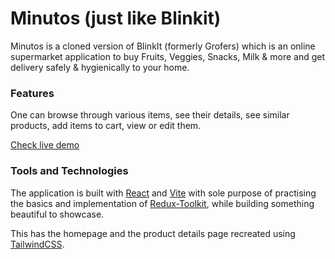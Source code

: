 # Minutos (just like Blinkit)

Minutos is a cloned version of BlinkIt (formerly Grofers) which is an online supermarket application to buy Fruits, Veggies, Snacks, Milk & more and get delivery safely & hygienically to your home.



### Features
One can browse through various items, see their details, see similar products, add items to cart, view or edit them.

[Check live demo](https://blinkit-clone.surge.sh)

### Tools and Technologies
The application is built with [React](https://reactjs.org/) and [Vite](https://vitejs.dev/) with sole purpose of practising the basics and implementation of [Redux-Toolkit](https://redux-toolkit.js.org/), while building something beautiful to showcase. 

This has the homepage and the product details page recreated using [TailwindCSS](https://tailwindcss.com/). 
